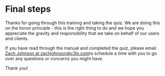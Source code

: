 # Final steps

Thanks for going through this training and taking the quiz. We are doing this on the honor principle - this is the right thing to do and we hope you appreciate the gravity and responsibility that we take on behalf of our users and clients.


If you have read through the manual and completed the quiz, please email [Zach Johnson at zachjohnson@c3lx.com](mailto:zachjohnson@c3lx.com)to schedule a time with you to go over any questions or concerns you might have.

Thank you!
